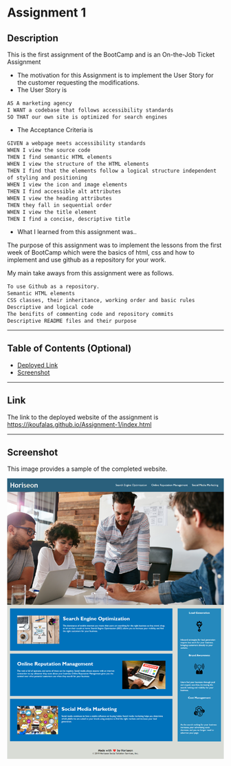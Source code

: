 # Assignment 1

## Description

This is the first assignment of the BootCamp and is an On-the-Job Ticket Assignment

- The motivation for this Assignment is to implement the User Story for the customer requesting the modifications.
- The User Story is
```
AS A marketing agency
I WANT a codebase that follows accessibility standards
SO THAT our own site is optimized for search engines
```
- The Acceptance Criteria is
```
GIVEN a webpage meets accessibility standards
WHEN I view the source code
THEN I find semantic HTML elements
WHEN I view the structure of the HTML elements
THEN I find that the elements follow a logical structure independent of styling and positioning
WHEN I view the icon and image elements
THEN I find accessible alt attributes
WHEN I view the heading attributes
THEN they fall in sequential order
WHEN I view the title element
THEN I find a concise, descriptive title
```
- What I learned from this assignment was.. 

The purpose of this assignment was to implement the lessons from the first week of BootCamp which were the basics of html, css and how to implement and use github as a repository for your work.

My main take aways from this assignment were as follows.
```
To use Github as a repository.
Semantic HTML elements
CSS classes, their inheritance, working order and basic rules
Descriptive and logical code
The benifits of commenting code and repository commits
Descriptive README files and their purpose
```
---
## Table of Contents (Optional)

- [Deployed Link](#Link)
- [Screenshot](#Screenshot)
---
## Link

The link to the deployed website of the assignment is <br>
https://jkoufalas.github.io/Assignment-1/index.html

---
## Screenshot

This image provides a sample of the completed website.

![The Horiseon webpage includes a navigation bar, a header image, and cards with text and images at the bottom of the page.](./assets/screenshot/Horiseon-Screenshot.png)
